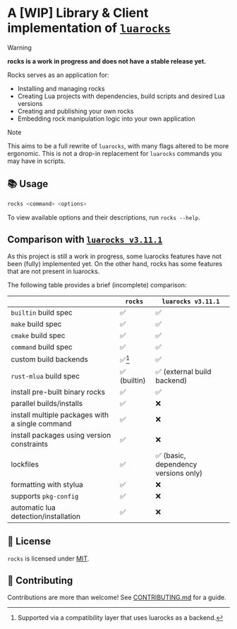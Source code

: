 # A [WIP] Library & Client implementation of [`luarocks`](https://github.com/luarocks/luarocks)

> [!WARNING]
>
> **rocks is a work in progress
> and does not have a stable release yet.**

Rocks serves as an application for:
- Installing and managing rocks
- Creating Lua projects with dependencies, build scripts and desired Lua versions
- Creating and publishing your own rocks
- Embedding rock manipulation logic into your own application

> [!NOTE]
>
> This aims to be a full rewrite of `luarocks`, with many flags altered to be more
> ergonomic. This is not a drop-in replacement for `luarocks` commands you may have in scripts.

## :books: Usage

```sh
rocks <command> <options>
```

To view available options and their descriptions, run `rocks --help`.

## Comparison with [`luarocks v3.11.1`](https://github.com/luarocks/luarocks)

As this project is still a work in progress, some luarocks features
have not been (fully) implemented yet.
On the other hand, rocks has some features that are not present in luarocks.

The following table provides a brief (incomplete) comparison:

|                                                 | `rocks`                      | `luarocks v3.11.1` |
| ---                                             | ---                          | ---                |
| `builtin` build spec                            | :white_check_mark:           | :white_check_mark: |
| `make` build spec                               | :white_check_mark:           | :white_check_mark: |
| `cmake` build spec                              | :white_check_mark:           | :white_check_mark: |
| `command` build spec                            | :white_check_mark:           | :white_check_mark: |
| custom build backends                           | :white_check_mark:[^1]       | :white_check_mark: |
| `rust-mlua` build spec                          | :white_check_mark: (builtin) | :white_check_mark: (external build backend) |
| install pre-built binary rocks                  | :white_check_mark:           | :white_check_mark: |
| parallel builds/installs                        | :white_check_mark:           | :x:                |
| install multiple packages with a single command | :white_check_mark:           | :x:                |
| install packages using version constraints      | :white_check_mark:           | :x:                |
| lockfiles                                       | :white_check_mark:           | :white_check_mark: (basic, dependency versions only) |
| formatting with stylua                          | :white_check_mark:           | :x:                |
| supports `pkg-config`                           | :white_check_mark:           | :x:                |
| automatic lua detection/installation            | :white_check_mark:           | :x:                |

[^1]: Supported via a compatibility layer that uses luarocks as a backend.

## :book: License

`rocks` is licensed under [MIT](./LICENSE).

## :green_heart: Contributing

Contributions are more than welcome!
See [CONTRIBUTING.md](./CONTRIBUTING.md) for a guide.
